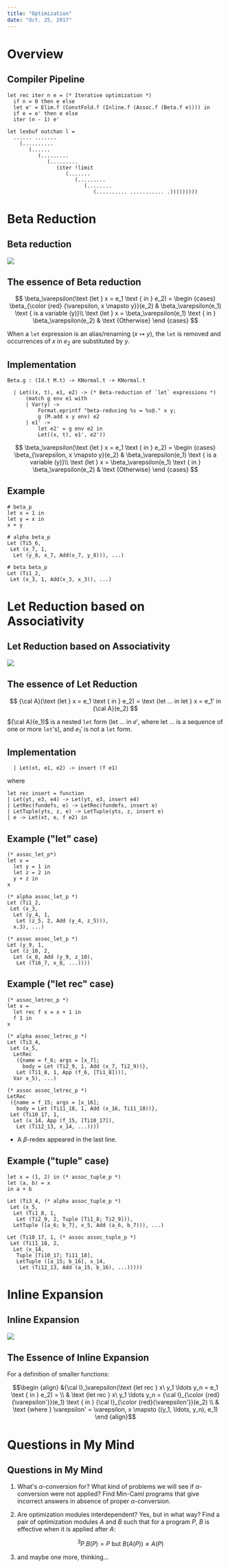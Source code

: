 ```yaml
---
title: "Optimization"
date: "Oct. 25, 2017"
---
```


# Overview

## Compiler Pipeline

~~~ {.ocaml}
let rec iter n e = (* Iterative optimization *)
  if n = 0 then e else
  let e' = Elim.f (ConstFold.f (Inline.f (Assoc.f (Beta.f e)))) in
  if e = e' then e else
  iter (n - 1) e'

let lexbuf outchan l =
  ...... .......
    (..........
       (......
          (.........
             (.........
                (iter !limit
                   (.......
                      (.........
                         (........
                            (.......... ........... .)))))))))
~~~

# Beta Reduction

## Beta reduction

![](/fp2017/mincaml/overview/beta.png)

## The essence of Beta reduction

$$
\beta_\varepsilon(\text {let } x =  e_1 \text { in } e_2) =
\begin {cases}
  \beta_{\color {red} {\varepsilon, x \mapsto y}}(e_2) & \beta_\varepsilon(e_1) \text { is a variable (y)}\\
  \text {let } x = \beta_\varepsilon(e_1) \text { in } \beta_\varepsilon(e_2)  & \text {Otherwise}
\end {cases}
$$

When a `let` expression is an alias/renaming ($x \mapsto y$), the `let` is removed and occurrences of $x$ in $e_2$ are substituted by $y$.

## Implementation

`Beta.g : (Id.t M.t) -> KNormal.t -> KNormal.t`

~~~ {.ocaml}
  | Let((x, t), e1, e2) -> (* Beta-reduction of `let` expressions *)
      (match g env e1 with
      | Var(y) ->
          Format.eprintf "beta-reducing %s = %s@." x y;
          g (M.add x y env) e2
      | e1' ->
          let e2' = g env e2 in
          Let((x, t), e1', e2'))
~~~

$$
\beta_\varepsilon(\text {let } x =  e_1 \text { in } e_2) =
\begin {cases}
  \beta_{\varepsilon, x \mapsto y}(e_2) & \beta_\varepsilon(e_1) \text { is a variable (y)}\\
  \text {let } x = \beta_\varepsilon(e_1) \text { in } \beta_\varepsilon(e_2)  & \text {Otherwise}
\end {cases}
$$

## Example

~~~ {.ocaml}
# beta_p
let x = 1 in
let y = x in
x + y
~~~

~~~ {.ocaml}
# alpha beta_p
Let (Ti5_6,
 Let (x_7, 1,
  Let (y_8, x_7, Add(x_7, y_8))), ...)
~~~

~~~ {.ocaml}
# beta beta_p
Let (Ti1_2,
 Let (x_3, 1, Add(x_3, x_3)), ...)
~~~

# Let Reduction based on Associativity

## Let Reduction based on Associativity

![](/fp2017/mincaml/overview/assoc.png)

## The essence of Let Reduction

$$
{\cal A}(\text {let } x = e_1 \text { in } e_2) =
\text {let ... in let } x = e_1' in {\cal A}(e_2)
$$

${\cal A}(e_1)$ is a nested `let` form ($\text {let ... in } e'$, where $\text {let ... }$ is a sequence of one or more `let`'s), and $e_1'$ is not a `let` form.

## Implementation

~~~ {.ocaml}
  | Let(xt, e1, e2) -> insert (f e1)
~~~

where

~~~ {.ocaml}
let rec insert = function
| Let(yt, e3, e4) -> Let(yt, e3, insert e4)
| LetRec(fundefs, e) -> LetRec(fundefs, insert e)
| LetTuple(yts, z, e) -> LetTuple(yts, z, insert e)
| e -> Let(xt, e, f e2) in
~~~

## Example ("let" case)

~~~ {.ocaml}
(* assoc_let_p*)
let x =
  let y = 1 in
  let z = 2 in
  y + z in
x
~~~

~~~ {.ocaml}
(* alpha assoc_let_p *)
Let (Ti1_2,
 Let (x_3,
  Let (y_4, 1,
   Let (z_5, 2, Add (y_4, z_5))),
  x.3), ...)
~~~

~~~ {.ocaml}
(* assoc assoc_let_p *)
Let (y_9, 1,
 Let (z_10, 2,
  Let (x_8, Add (y_9, z_10),
   Let (Ti6_7, x_8, ...))))
~~~

## Example ("let rec" case)

~~~ {.ocaml}
(* assoc_letrec_p *)
let x =
  let rec f x = x + 1 in
  f 1 in
x
~~~

~~~ {.ocaml}
(* alpha assoc_letrec_p *)
Let (Ti3_4,
 Let (x_5,
  LetRec
   ({name = f_6; args = [x_7];
     body = Let (Ti2_9, 1, Add (x_7, Ti2_9))},
   Let (Ti1_8, 1, App (f_6, [Ti1_8]))),
  Var x_5), ...)
~~~

~~~ {.ocaml}
(* assoc assoc_letrec_p *)
LetRec
 ({name = f_15; args = [x_16];
   body = Let (Ti11_18, 1, Add (x_16, Ti11_18))},
 Let (Ti10_17, 1,
  Let (x_14, App (f_15, [Ti10_17]),
   Let (Ti12_13, x_14, ...))))
~~~

- A $\beta$-redex appeared in the last line.

## Example ("tuple" case)

~~~ {.ocaml}
let x = (1, 2) in (* assoc_tuple_p *)
let (a, b) = x
in a + b
~~~

~~~ {.ocaml}
Let (Ti3_4, (* alpha assoc_tuple_p *)
 Let (x_5,
  Let (Ti1_8, 1,
   Let (Ti2_9, 2, Tuple [Ti1_8; Ti2_9])),
  LetTuple ([a_6; b_7], x_5, Add (a_6, b_7))), ...)
~~~

~~~ {_ocaml}
Let (Ti10_17, 1, (* assoc assoc_tuple_p *)
 Let (Ti11_18, 2,
  Let (x_14,
   Tuple [Ti10_17; Ti11_18],
   LetTuple ([a_15; b_16], x_14,
    Let (Ti12_13, Add (a_15, b_16), ...)))))
~~~

# Inline Expansion

## Inline Expansion

![](/fp2017/mincaml/overview/inline.png)

## The Essence of Inline Expansion

For a definition of smaller functions:

$$\begin {align}
&{\cal I}_\varepsilon(\text {let rec } x\ y_1 \ldots y_n = e_1 \text { in } e_2) = \\
& \text {let rec } x\ y_1 \ldots y_n =
  {\cal I}_{\color {red}{\varepsilon'}}(e_1) \text { in } {\cal I}_{\color {red}{\varepsilon'}}(e_2) \\
& \text {where } \varepsilon' = \varepsilon, x \mapsto ((y_1, \ldots, y_n), e_1)
  \end {align}$$

# Questions in My Mind

## Questions in My Mind

1. What's $\alpha$-conversion for?  What kind of problems we will see if $\alpha$-conversion were not applied?  Find Min-Caml programs that give incorrect answers in absence of proper $\alpha$-conversion.

1. Are optimization modules interdependent?  Yes, but in what way?  Find a pair of optimization modules $A$ and $B$ such that for a program $P$, $B$ is effective when it is applied after $A$:

    $$^\exists P. B(P) = P \text { but } B(A(P)) \not= A(P)$$

1. and maybe one more, thinking...

<!-- # Constant Folding -->

<!-- # Elimination of Redundant Definitions -->
